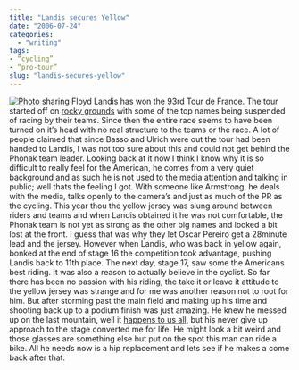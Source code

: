 ```yaml
---
title: "Landis secures Yellow"
date: "2006-07-24"
categories:
  - "writing"
tags:
- “cycling”
- “pro-tour”
slug: "landis-secures-yellow"
---
```


 [![Photo sharing][image-1]][1]
Floyd Landis has won the 93rd Tour de France. The tour started off on [rocky grounds][2] with some of the top names being suspended of racing by their teams. Since then the entire race seems to have been turned on it’s head with no real structure to the teams or the race. A lot of people claimed that since Basso and Ulrich were out the tour had been handed to Landis, I was not too sure about this and could not get behind the Phonak team leader. Looking back at it now I think I know why it is so difficult to really feel for the American, he comes from a very quiet background and as such he is not used to the media attention and talking in public; well thats the feeling I got. With someone like Armstrong, he deals with the media, talks openly to the camera’s and just as much of the PR as the cycling. This year thou the yellow jersey was slung around between riders and teams and when Landis obtained it he was not comfortable, the Phonak team is not yet as strong as the other big names and looked a bit lost at the front. I guess that was why they let Oscar Pereiro get a 28minute lead and the jersey. However when Landis, who was back in yellow again, bonked at the end of stage 16 the competition took advantage, pushing Landis back to 11th place. The next day, stage 17, saw some the Americans best riding. It was also a reason to actually believe in the cyclist. So far there has been no passion with his riding, the take it or leave it attitude to the yellow jersey was strange and for me was another reason not to root for him. But after storming past the main field and making up his time and shooting back up to a podium finish was just amazing. He knew he messed up on the last mountain, well it [happens to us all][3], but his never give up approach to the stage converted me for life. He might look a bit weird and those glasses are something else but put on the spot this man can ride a bike. All he needs now is a hip replacement and lets see if he makes a come back after that.

[1]:	https://flickr.com/photos/70011121@N00/197036428 "Floyd Landis"
[2]:	https://adamchamberlin.info/2006/06/last-minute-shake-up
[3]:	https://adamchamberlin.info/2006/01/my-first-bonk

[image-1]:	/images/197036428_c3fb3e7479_m.jpg